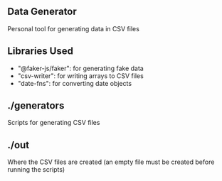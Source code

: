 ## Data Generator

Personal tool for generating data in CSV files

## Libraries Used

- "@faker-js/faker": for generating fake data
- "csv-writer": for writing arrays to CSV files
- "date-fns": for converting date objects

## ./generators

Scripts for generating CSV files

## ./out

Where the CSV files are created (an empty file must be created before running the scripts)